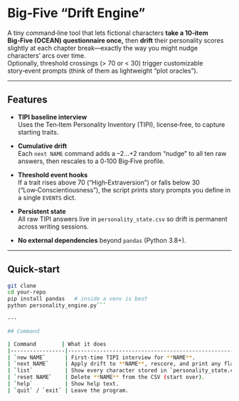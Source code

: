 # Big‑Five “Drift Engine”

A tiny command‑line tool that lets fictional characters **take a 10‑item
Big‑Five (OCEAN) questionnaire once,** then **drift** their personality scores
slightly at each chapter break—exactly the way you might nudge
characters’ arcs over time.  
Optionally, threshold crossings (> 70 or < 30) trigger customizable story‑event
prompts (think of them as lightweight “plot oracles”).

---

## Features

* **TIPI baseline interview**  
  Uses the Ten‑Item Personality Inventory (TIPI), license‑free,
  to capture starting traits.

* **Cumulative drift**  
  Each `next NAME` command adds a –2…+2 random “nudge” to all
  ten raw answers, then rescales to a 0‑100 Big‑Five profile.

* **Threshold event hooks**  
  If a trait rises above 70 (“High‑Extraversion”) or falls below
  30 (“Low‑Conscientiousness”), the script prints story prompts you define
  in a single `EVENTS` dict.

* **Persistent state**  
  All raw TIPI answers live in `personality_state.csv` so drift is permanent
  across writing sessions.

* **No external dependencies** beyond `pandas` (Python 3.8+).

---

## Quick‑start

```bash
git clone
cd your‑repo
pip install pandas   # inside a venv is best
python personality_engine.py```

---

## Command

| Command        | What it does                                                             |
|-----------------|-------------------------------------------------------------------------|
| `new NAME`      | First‑time TIPI interview for **NAME**.                                 |
| `next NAME`     | Apply drift to **NAME**, rescore, and print any flags & events.         |
| `list`          | Show every character stored in `personality_state.csv`.                 |
| `reset NAME`    | Delete **NAME** from the CSV (start over).                              |
| `help`          | Show help text.                                                         |
| `quit` / `exit` | Leave the program.                                                      |
